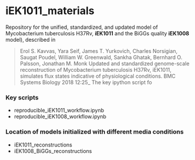 # iEK1011_materials
Repository for the unified, standardized, and updated model of Mycobacterium tuberculosis H37Rv, **iEK1011** and the BiGGs quality **iEK1008** model), described in 

> Erol S. Kavvas, Yara Seif, James T. Yurkovich, Charles Norsigian, Saugat Poudel, William W. Greenwald, Sankha Ghatak, Bernhard O. Palsson, Jonathan M. Monk Updated and standardized genome-scale reconstruction of Mycobacterium tuberculosis H37Rv, iEK1011, simulates flux states indicative of physiological conditions. BMC Systems Biology 2018 12:25_ The key  ipython script fo

### Key scripts 
- reproducible_iEK1011_workflow.ipynb
- reproducible_iEK1008_workflow.ipynb

### Location of models initialized with different media conditions
- iEK1011_reconstructions
- iEK1008_BiGGs_reconstructions
